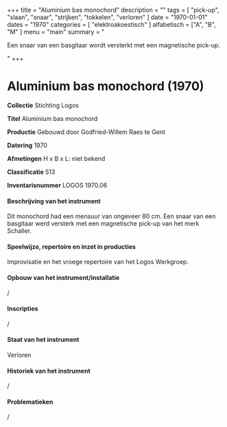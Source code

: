 ﻿+++
title = "Aluminium bas monochord"
description = ""
tags = [
    "pick-up",
"slaan",
"snaar",
"strijken",
"tokkelen",
"verloren"
]
date = "1970-01-01"
dates = "1970"
categories = [
    "elektroakoestisch"
]
alfabetisch = ["A", "B", "M"
]
menu = "main"
summary = "<p>Een snaar van een basgitaar wordt versterkt met een magnetische pick-up.</p>"
+++

# Aluminium bas monochord (1970)

**Collectie**
Stichting Logos

**Titel**
Aluminium bas monochord

**Productie**
Gebouwd door Godfried-Willem Raes te Gent

**Datering**
1970

**Afmetingen**
H x B x L: niet bekend

**Classificatie**
513

**Inventarisnummer**
LOGOS 1970.06

#### Beschrijving van het instrument
Dit monochord had een mensuur van ongeveer 80 cm. Een snaar van een basgitaar werd versterk met een magnetische pick-up van het merk Schaller.

#### Speelwijze, repertoire en inzet in producties
Improvisatie en het vroege repertoire van het Logos Werkgroep. 

#### Opbouw van het instrument/installatie
/

#### Inscripties
/

#### Staat van het instrument
Verloren

#### Historiek van het instrument
/

#### Problematieken
/
